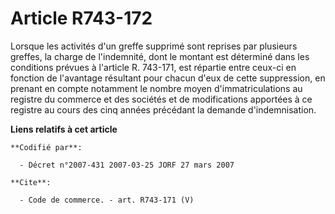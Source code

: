 # Article R743-172

Lorsque les activités d'un greffe supprimé sont reprises par plusieurs greffes, la charge de l'indemnité, dont le montant est
déterminé dans les conditions prévues à l'article R. 743-171, est répartie entre ceux-ci en fonction de l'avantage résultant
pour chacun d'eux de cette suppression, en prenant en compte notamment le nombre moyen d'immatriculations au registre du
commerce et des sociétés et de modifications apportées à ce registre au cours des cinq années précédant la demande
d'indemnisation.

**Liens relatifs à cet article**

	**Codifié par**:

	  - Décret n°2007-431 2007-03-25 JORF 27 mars 2007

	**Cite**:

	  - Code de commerce. - art. R743-171 (V)
